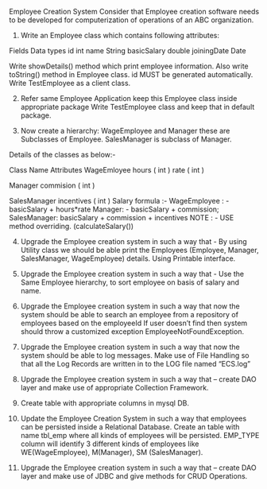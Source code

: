 Employee Creation System
Consider that Employee creation software needs to be developed for computerization of operations of an ABC organization.

1)	Write an Employee class which contains following attributes:

Fields	Data types
id	int
name	String
basicSalary	double
joiningDate	Date

Write showDetails() method which print employee information.
Also write toString() method in Employee class.
id MUST be generated automatically.
Write TestEmployee as a client class.

2)	Refer same Employee Application keep this Employee class inside appropriate package 
Write TestEmployee class and keep that in default package.

3)	Now create a hierarchy: WageEmployee and Manager these are Subclasses of Employee. SalesManager is subclass of Manager.
 

Details of the classes as below:-

Class Name	Attributes
WageEmloyee	hours  ( int )
rate     ( int )


Manager	commision       ( int )

SalesManager	incentives        ( int )
Salary formula :-
WageEmployee : - basicSalary + hours*rate
Manager: - basicSalary + commission;
SalesManager: basicSalary + commission + incentives
NOTE : - USE method overriding. (calculateSalary())

4)	Upgrade the Employee creation system in such a way that  - By using Utility class we should be able print the Employees (Employee, Manager, SalesManager, WageEmployee) details. Using Printable interface.

5)	Upgrade the Employee creation system in such a way that - Use the Same Employee hierarchy, to sort employee on basis of salary and name.

6)	Upgrade the Employee creation system in such a way that now the system should be able to search an employee from a repository of employees based on the employeeId
If user doesn’t find then system should throw a customized exception EmployeeNotFoundException.


7)	 Upgrade the Employee creation system in such a way that now the system should be able to log messages. Make use of File Handling so that all the Log Records are written in to the LOG file named “ECS.log”

8)	Upgrade the Employee creation system in such a way that – create DAO layer and make use of appropriate Collection Framework.

9)	Create table with appropriate columns in mysql DB.
    
10) Update the Employee Creation System in such a way that employees can be persisted inside a Relational Database. Create an table with name tbl_emp where all kinds of employees will be persisted. EMP_TYPE column will identify 3 different kinds of employees like
WE(WageEmployee), M(Manager), SM (SalesManager).

11)	Upgrade the Employee creation system in such a way that – create DAO layer and make use of JDBC and give methods for CRUD Operations.

